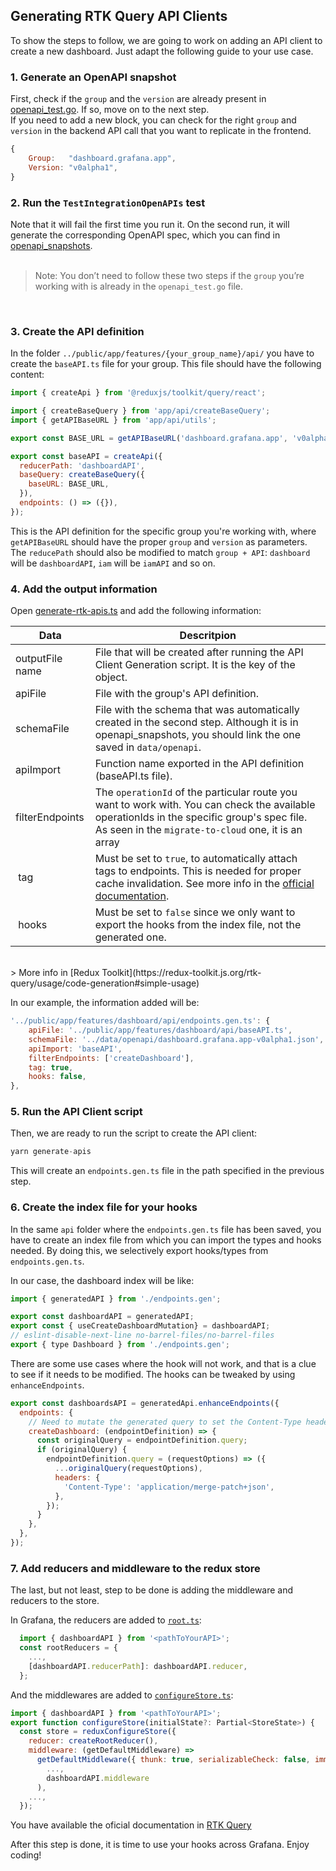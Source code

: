 ## Generating RTK Query API Clients

To show the steps to follow, we are going to work on adding an API client to create a new dashboard. Just adapt the following guide to your use case.

### 1. Generate an OpenAPI snapshot

First, check if the `group` and the `version` are already present in [openapi_test.go](/pkg/tests/apis/openapi_test.go). If so, move on to the next step.
<br/> If you need to add a new block, you can check for the right `group` and `version` in the backend API call that you want to replicate in the frontend.

```jsx
{
    Group:   "dashboard.grafana.app",
	Version: "v0alpha1",
}
```

### 2. Run the `TestIntegrationOpenAPIs` test

Note that it will fail the first time you run it. On the second run, it will generate the corresponding OpenAPI spec, which you can find in [openapi_snapshots](/pkg/tests/apis/openapi_snapshots).
<br/>
<br/>

> Note: You don’t need to follow these two steps if the `group` you’re working with is already in the `openapi_test.go` file.

<br/>

### 3. Create the API definition

In the folder `../public/app/features/{your_group_name}/api/` you have to create the `baseAPI.ts` file for your group. This file should have the following content:

```jsx
import { createApi } from '@reduxjs/toolkit/query/react';

import { createBaseQuery } from 'app/api/createBaseQuery';
import { getAPIBaseURL } from 'app/api/utils';

export const BASE_URL = getAPIBaseURL('dashboard.grafana.app', 'v0alpha1');

export const baseAPI = createApi({
  reducerPath: 'dashboardAPI',
  baseQuery: createBaseQuery({
    baseURL: BASE_URL,
  }),
  endpoints: () => ({}),
});
```

This is the API definition for the specific group you're working with, where `getAPIBaseURL` should have the proper `group` and `version` as parameters. The `reducePath` should also be modified to match `group + API`: `dashboard` will be `dashboardAPI`, `iam` will be `iamAPI` and so on.

### 4. Add the output information

Open [generate-rtk-apis.ts](scripts/generate-rtk-apis.ts) and add the following information:

| Data            | Descritpion                                                                                                                                                                                                                                                                               |
| --------------- | ----------------------------------------------------------------------------------------------------------------------------------------------------------------------------------------------------------------------------------------------------------------------------------------- |
| outputFile name | File that will be created after running the API Client Generation script. It is the key of the object.                                                                                                                                                                                    |
| apiFile         | File with the group's API definition.                                                                                                                                                                                                                                                     |
| schemaFile      | File with the schema that was automatically created in the second step. Although it is in openapi_snapshots, you should link the one saved in `data/openapi`.                                                                                                                             |
| apiImport       | Function name exported in the API definition (baseAPI.ts file).                                                                                                                                                                                                                           |
| filterEndpoints | The `operationId` of the particular route you want to work with. You can check the available operationIds in the specific group's spec file. As seen in the `migrate-to-cloud` one, it is an array                                                                                        |
|  tag            | Must be set to `true`, to automatically attach tags to endpoints. This is needed for proper cache invalidation. See more info in the [official documentation](https://redux-toolkit.js.org/rtk-query/usage/automated-refetching#:~:text=RTK%20Query%20uses,an%20active%20subscription.).  |
|  hooks          | Must be set to `false` since we only want to export the hooks from the index file, not the generated one.                                                                                                                                                                                 |

<br/>
> More info in [Redux Toolkit](https://redux-toolkit.js.org/rtk-query/usage/code-generation#simple-usage)

In our example, the information added will be:

```jsx
'../public/app/features/dashboard/api/endpoints.gen.ts': {
    apiFile: '../public/app/features/dashboard/api/baseAPI.ts',
    schemaFile: '../data/openapi/dashboard.grafana.app-v0alpha1.json',
    apiImport: 'baseAPI',
    filterEndpoints: ['createDashboard'],
    tag: true,
    hooks: false,
},
```

### 5. Run the API Client script

Then, we are ready to run the script to create the API client:

```jsx
yarn generate-apis
```

This will create an `endpoints.gen.ts` file in the path specified in the previous step.

### 6. Create the index file for your hooks

In the same `api` folder where the `endpoints.gen.ts` file has been saved, you have to create an index file from which you can import the types and hooks needed. By doing this, we selectively export hooks/types from `endpoints.gen.ts`.

In our case, the dashboard index will be like:

```jsx
import { generatedAPI } from './endpoints.gen';

export const dashboardAPI = generatedAPI;
export const { useCreateDashboardMutation} = dashboardAPI;
// eslint-disable-next-line no-barrel-files/no-barrel-files
export { type Dashboard } from './endpoints.gen';

```

There are some use cases where the hook will not work, and that is a clue to see if it needs to be modified. The hooks can be tweaked by using `enhanceEndpoints`.

```jsx
export const dashboardsAPI = generatedApi.enhanceEndpoints({
  endpoints: {
    // Need to mutate the generated query to set the Content-Type header correctly
    createDashboard: (endpointDefinition) => {
      const originalQuery = endpointDefinition.query;
      if (originalQuery) {
        endpointDefinition.query = (requestOptions) => ({
          ...originalQuery(requestOptions),
          headers: {
            'Content-Type': 'application/merge-patch+json',
          },
        });
      }
    },
  },
});
```

### 7. Add reducers and middleware to the redux store

The last, but not least, step to be done is adding the middleware and reducers to the store.

In Grafana, the reducers are added to [`root.ts`](public/app/core/reducers/root.ts):

```jsx
  import { dashboardAPI } from '<pathToYourAPI>';
  const rootReducers = {
    ...,
    [dashboardAPI.reducerPath]: dashboardAPI.reducer,
  };
```

And the middlewares are added to [`configureStore.ts`](public/app/store/configureStore.ts):

```jsx
import { dashboardAPI } from '<pathToYourAPI>';
export function configureStore(initialState?: Partial<StoreState>) {
  const store = reduxConfigureStore({
    reducer: createRootReducer(),
    middleware: (getDefaultMiddleware) =>
      getDefaultMiddleware({ thunk: true, serializableCheck: false, immutableCheck: false }).concat(
        ...,
        dashboardAPI.middleware
      ),
    ...,
  });
```

You have available the oficial documentation in [RTK Query](https://redux-toolkit.js.org/tutorials/rtk-query#add-the-service-to-your-store)

After this step is done, it is time to use your hooks across Grafana.
Enjoy coding!
